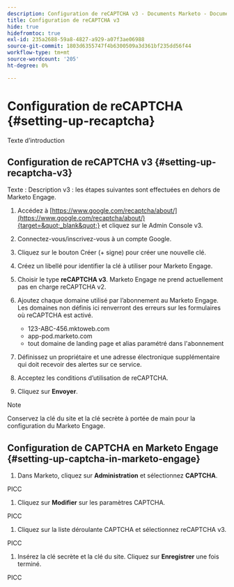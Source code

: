 ```yaml
---
description: Configuration de reCAPTCHA v3 - Documents Marketo - Documentation du produit
title: Configuration de reCAPTCHA v3
hide: true
hidefromtoc: true
exl-id: 235a2688-59a8-4827-a929-a07f3ae06988
source-git-commit: 1803d6355747f4b6300509a3d361bf235dd56f44
workflow-type: tm+mt
source-wordcount: '205'
ht-degree: 0%

---
```


# Configuration de reCAPTCHA {#setting-up-recaptcha}

Texte d’introduction

## Configuration de reCAPTCHA v3 {#setting-up-recaptcha-v3}

Texte : Description v3 : les étapes suivantes sont effectuées en dehors de Marketo Engage.

1. Accédez à [https://www.google.com/recaptcha/about/](https://www.google.com/recaptcha/about/){target=&quot;_blank&quot;} et cliquez sur le Admin Console v3.

1. Connectez-vous/inscrivez-vous à un compte Google.

1. Cliquez sur le bouton Créer (+ signe) pour créer une nouvelle clé.

1. Créez un libellé pour identifier la clé à utiliser pour Marketo Engage.

1. Choisir le type **reCAPTCHA v3**. Marketo Engage ne prend actuellement pas en charge reCAPTCHA v2.

1. Ajoutez chaque domaine utilisé par l’abonnement au Marketo Engage. Les domaines non définis ici renverront des erreurs sur les formulaires où reCAPTCHA est activé.

   * 123-ABC-456.mktoweb.com
   * app-pod.marketo.com
   * tout domaine de landing page et alias paramétré dans l&#39;abonnement

1. Définissez un propriétaire et une adresse électronique supplémentaire qui doit recevoir des alertes sur ce service.

1. Acceptez les conditions d’utilisation de reCAPTCHA.

1. Cliquez sur **Envoyer**.

>[!NOTE]
>
>Conservez la clé du site et la clé secrète à portée de main pour la configuration du Marketo Engage.

## Configuration de CAPTCHA en Marketo Engage {#setting-up-captcha-in-marketo-engage}

1. Dans Marketo, cliquez sur **Administration** et sélectionnez **CAPTCHA**.

PICC

1. Cliquez sur **Modifier** sur les paramètres CAPTCHA.

PICC

1. Cliquez sur la liste déroulante CAPTCHA et sélectionnez reCAPTCHA v3.

PICC

1. Insérez la clé secrète et la clé du site. Cliquez sur **Enregistrer** une fois terminé.

PICC
